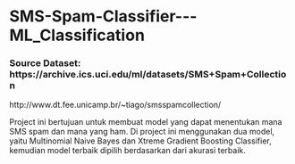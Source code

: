 <h1> SMS-Spam-Classifier---ML_Classification </h1>

<h3>Source Dataset: https://archive.ics.uci.edu/ml/datasets/SMS+Spam+Collection </h3>

<p>http://www.dt.fee.unicamp.br/~tiago/smsspamcollection/</p>

<p>Project ini bertujuan untuk membuat model yang dapat menentukan mana SMS spam dan mana yang ham. Di project ini menggunakan dua model, yaitu Multinomial Naive Bayes dan Xtreme Gradient Boosting Classifier, kemudian model terbaik dipilih berdasarkan dari akurasi terbaik.
